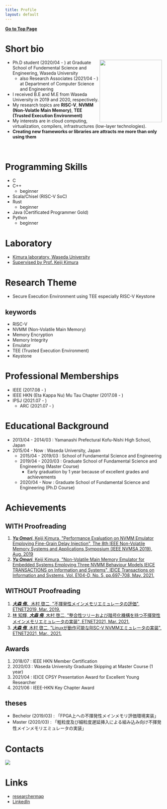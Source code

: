 ```yaml
---
title: Profile
layout: default
---
```


[**Go to Top Page**](https://uyiromo.github.io)

# Short bio
<img src="https://user-images.githubusercontent.com/19767885/123014113-7c928e00-d400-11eb-8500-fd52bf6e04a9.jpg" width="200px" align="right">

- Ph.D student (2020/04 - ) at Graduate School of Fundemental Science and Engineering, Waseda University
  - also Research Associates (2021/04 - ) at Department of Computer Science and Engineering
- I received B.E and M.E from Waseda University in 2019 and 2020, respectively.
- My research topics are **RISC-V**, **NVMM (Non-Volatle Main Memory)**, **TEE (Trusted Execution Environment)**
- My interests are in cloud computing, virtualization, compilers, infrastructures (low-layer technologies).
- **Creating new frameworks or libraries are attracts me more than only using them**

<br clear="all">

# Programming Skills
- C
- C++
  - beginner
- Scala/Chisel (RISC-V SoC)
- Rust
  - beginner
- Java (Certificated Programmer Gold)
- Python
  - beginner



# Laboratory
- [Kimura laboratory, Waseda University](http://www.apal.cs.waseda.ac.jp/)
- [Supervised by Prof. Keiji Kimura](http://www.apal.cs.waseda.ac.jp/kimura/index.html)

# Research Theme
- Secure Execution Environment using TEE especially RISC-V Keystone

## keywords
- RISC-V
- NVMM (Non-Volatile Main Memory)
- Memory Encryption
- Memory Integrity
- Emulator
- TEE (Trusted Execution Environment)
- Keystone

# Professional Memberships
- IEEE (2017.08 - )
- IEEE HKN (Eta Kappa Nu) Mu Tau Chapter (2017.08 - )
- IPSJ (2021.07 - )
  - ARC (2021.07 - )

# Educational Background
- 2013/04 - 2014/03 : Yamanashi Prefectural Kofu-Nishi High School, Japan
- 2015/04 - Now : Waseda University, Japan
  - 2015/04 - 2019/03 : School of Fundamental Science and Engineering
  - 2019/04 - 2020/03 : Graduate School of Fundamental Science and Engineering (Master Course)
    - Early graduation by 1 year because of excellent grades and achievements
  - 2020/04 - Now     : Graduate School of Fundamental Science and Engineering (Ph.D Course)

# Achievements
## WITH Proofreading
1. [_**Yu Omori**_, Keiji Kimura, "Performance Evaluation on NVMM Emulator Employing Fine-Grain Delay Injection", The 8th IEEE Non-Volatile Memory Systems and Applications Symposium (IEEE NVMSA 2019), Aug. 2019](https://ieeexplore.ieee.org/document/8863522)
2. [_**Yu Omori**_, Keiji Kimura, "Non-Volatile Main Memory Emulator for Embedded Systems Employing Three NVMM Behaviour Models IEICE TRANSACTIONS on Information and Systems", IEICE Transactions on Information and Systems, Vol. E104-D, No. 5, pp.697-708, May. 2021.](https://doi.org/10.1587/transinf.2020EDP7092)

## WITHOUT Proofreading
1. [_**大森 侑**_、木村 啓二, "不揮発性メインメモリエミュレータの評価", ETNET2019, Mar. 2019.](https://ipsj.ixsq.nii.ac.jp/ej/?action=repository_uri&item_id=195099)
2. [林 知輝, _**大森 侑**_, 木村 啓二, "整合性ツリーおよび暗号化機構を持つ不揮発性メインメモリエミュレータの実装", ETNET2021, Mar. 2021.](https://ipsj.ixsq.nii.ac.jp/ej/?action=repository_uri&item_id=210451)
3. [_**大森 侑**_, 木村 啓二, "Linuxが動作可能なRISC-V NVMMエミュレータの実装", ETNET2021, Mar., 2021.](https://ipsj.ixsq.nii.ac.jp/ej/?action=repository_uri&item_id=210450)

## Awards
1. 2018/07 : IEEE HKN Member Certification
2. 2020/03 : Waseda University Graduate Skipping at Master Course (1 year)
3. 2021/04 : IEICE CPSY Presentation Award for Excellent Young Researcher
4. 2021/06 : IEEE-HKN Key Chapter Award

## theses
- Bechelor (2019/03) : 「FPGA上への不揮発性メインメモリ評価環境実装」
- Master (2020/03) : 「粗粒度及び細粒度遅延挿入による組み込み向け不揮発性メインメモリエミュレータの実装」

# Contacts
![](https://user-images.githubusercontent.com/19767885/123014980-553cc080-d402-11eb-9f2e-3c9f150c5dc6.jpg)


# Links
- [researchermap](https://researchmap.jp/yuomori)
- [LinkedIn](https://www.linkedin.com/in/yu-omori-269987191/)
